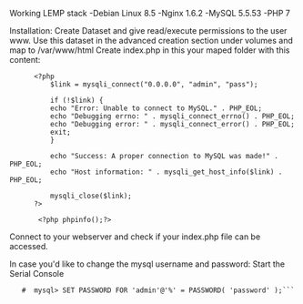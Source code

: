 Working LEMP stack
-Debian Linux 8.5
-Nginx 1.6.2
-MySQL 5.5.53
-PHP 7 

Installation:
Create Dataset and give read/execute permissions to the user www.
Use this dataset in the advanced creation section under volumes and map to /var/www/html
Create index.php in this your maped folder with this content:
```
      <?php
          $link = mysqli_connect("0.0.0.0", "admin", "pass");

          if (!$link) {
          echo "Error: Unable to connect to MySQL." . PHP_EOL;
          echo "Debugging errno: " . mysqli_connect_errno() . PHP_EOL;
          echo "Debugging error: " . mysqli_connect_error() . PHP_EOL;
          exit;
          }

          echo "Success: A proper connection to MySQL was made!" . PHP_EOL;
          echo "Host information: " . mysqli_get_host_info($link) . PHP_EOL;

          mysqli_close($link);
      ?>

       <?php phpinfo();?>
 ```      
Connect to your webserver and check if your index.php file can be accessed.

In case you'd like to change the mysql username and password:
Start the Serial Console
 ```# mysql
    #  mysql> SET PASSWORD FOR 'admin'@'%' = PASSWORD( 'password' );```


